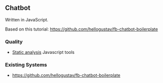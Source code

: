 ## Chatbot

Written in JavaScript.

Based on this tutorial: https://github.com/hellogustav/fb-chatbot-boilerplate

### Quality

- [Static analysis](https://github.com/mre/awesome-static-analysis#javascript) Javascript tools


### Existing Systems

- https://github.com/hellogustav/fb-chatbot-boilerplate
